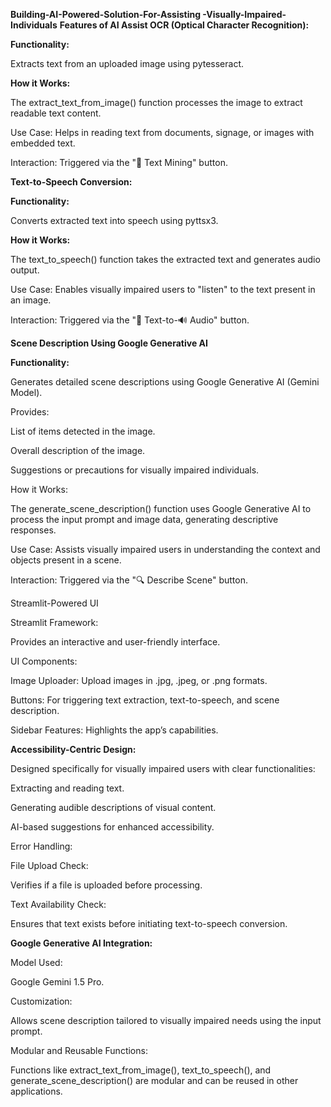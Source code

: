 **Building-AI-Powered-Solution-For-Assisting -Visually-Impaired-Individuals**
**Features of AI Assist
OCR (Optical Character Recognition):**

**Functionality:**

Extracts text from an uploaded image using pytesseract.

**How it Works:**

The extract_text_from_image() function processes the image to extract readable text content.

Use Case: Helps in reading text from documents, signage, or images with embedded text.

Interaction: Triggered via the "📝 Text Mining" button.

**Text-to-Speech Conversion:**

**Functionality:**

Converts extracted text into speech using pyttsx3.

**How it Works:**

The text_to_speech() function takes the extracted text and generates audio output.

Use Case: Enables visually impaired users to "listen" to the text present in an image.

Interaction: Triggered via the "📝 Text-to-🔊 Audio" button.

**Scene Description Using Google Generative AI**

**Functionality:**

Generates detailed scene descriptions using Google Generative AI (Gemini Model).

Provides:

List of items detected in the image.

Overall description of the image.

Suggestions or precautions for visually impaired individuals.

How it Works:

The generate_scene_description() function uses Google Generative AI to process the input prompt and image data, generating descriptive responses.

Use Case: Assists visually impaired users in understanding the context and objects present in a scene.

Interaction: Triggered via the "🔍 Describe Scene" button.

Streamlit-Powered UI

Streamlit Framework:

Provides an interactive and user-friendly interface.

UI Components:

Image Uploader: Upload images in .jpg, .jpeg, or .png formats.

Buttons: For triggering text extraction, text-to-speech, and scene description.

Sidebar Features: Highlights the app’s capabilities.

**Accessibility-Centric Design:**

Designed specifically for visually impaired users with clear functionalities:

Extracting and reading text.

Generating audible descriptions of visual content.

AI-based suggestions for enhanced accessibility.

Error Handling:

File Upload Check:

Verifies if a file is uploaded before processing.

Text Availability Check:

Ensures that text exists before initiating text-to-speech conversion.

**Google Generative AI Integration:**

Model Used:

Google Gemini 1.5 Pro.

Customization:

Allows scene description tailored to visually impaired needs using the input prompt.

Modular and Reusable Functions:

Functions like extract_text_from_image(), text_to_speech(), and generate_scene_description() are modular and can be reused in other applications.
